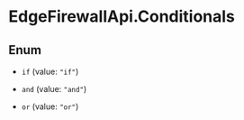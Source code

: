 # EdgeFirewallApi.Conditionals

## Enum


* `if` (value: `"if"`)

* `and` (value: `"and"`)

* `or` (value: `"or"`)


